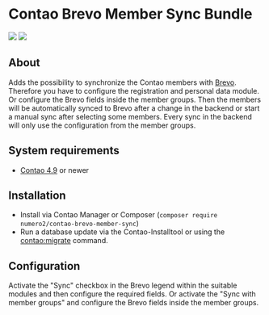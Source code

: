 Contao Brevo Member Sync Bundle
=======================

[![](https://img.shields.io/packagist/v/numero2/contao-brevo-member-sync.svg?style=flat-square)](https://packagist.org/packages/numero2/contao-brevo-member-sync) [![](https://img.shields.io/badge/License-LGPL%20v3-blue.svg?style=flat-square)](http://www.gnu.org/licenses/lgpl-3.0)

About
--

Adds the possibility to synchronize the Contao members with [Brevo](https://brevo.com/). Therefore you have to configure the registration and personal data module. Or configure the Brevo fields inside the member groups. Then the members will be automatically synced to Brevo after a change in the backend or start a manual sync after selecting some members. Every sync in the backend will only use the configuration from the member groups.

System requirements
--

* [Contao 4.9](https://github.com/contao/core) or newer

Installation
--

* Install via Contao Manager or Composer (`composer require numero2/contao-brevo-member-sync`)
* Run a database update via the Contao-Installtool or using the [contao:migrate](https://docs.contao.org/dev/reference/commands/) command.

Configuration
--

Activate the "Sync" checkbox in the Brevo legend within the suitable modules and then configure the required fields. Or activate the "Sync with member groups" and configure the Brevo fields inside the member groups.
